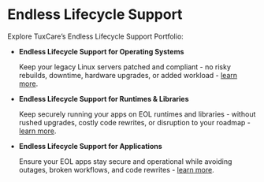 # Endless Lifecycle Support

Explore TuxCare’s Endless Lifecycle Support Portfolio:

* **Endless Lifecycle Support for Operating Systems**

  Keep your legacy Linux servers patched and compliant - no risky rebuilds, downtime, hardware upgrades, or added workload - [learn more](./els-for-os).

* **Endless Lifecycle Support for Runtimes & Libraries**

  Keep securely running your apps on EOL runtimes and libraries - without rushed upgrades, costly code rewrites, or disruption to your roadmap - [learn more](./els-for-runtimes-and-libraries).

* **Endless Lifecycle Support for Applications**

  Ensure your EOL apps stay secure and operational while avoiding outages, broken workflows, and code rewrites - [learn more](./els-for-applications).